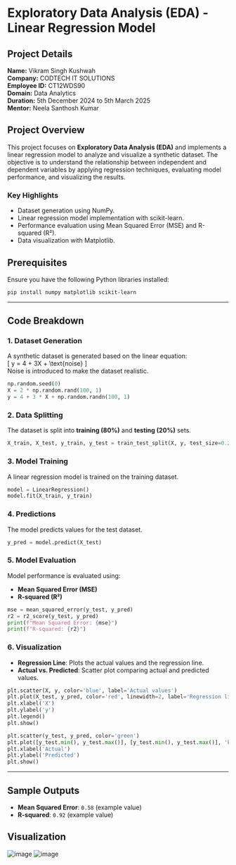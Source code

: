 
# Exploratory Data Analysis (EDA) - Linear Regression Model  

## Project Details  
**Name:** Vikram Singh Kushwah  
**Company:** CODTECH IT SOLUTIONS  
**Employee ID:** CT12WDS90  
**Domain:** Data Analytics  
**Duration:** 5th December 2024 to 5th March 2025  
**Mentor:** Neela Santhosh Kumar  

## Project Overview  

This project focuses on **Exploratory Data Analysis (EDA)** and implements a linear regression model to analyze and visualize a synthetic dataset. The objective is to understand the relationship between independent and dependent variables by applying regression techniques, evaluating model performance, and visualizing the results.  

### Key Highlights  
- Dataset generation using NumPy.  
- Linear regression model implementation with scikit-learn.  
- Performance evaluation using Mean Squared Error (MSE) and R-squared (R²).  
- Data visualization with Matplotlib.  



## Prerequisites  

Ensure you have the following Python libraries installed:  
```bash
pip install numpy matplotlib scikit-learn
```  

---

## Code Breakdown  

### 1. Dataset Generation  
A synthetic dataset is generated based on the linear equation:  
\[
y = 4 + 3X + \text{noise}
\]  
Noise is introduced to make the dataset realistic.  

```python
np.random.seed(0)
X = 2 * np.random.rand(100, 1)
y = 4 + 3 * X + np.random.randn(100, 1)
```  

### 2. Data Splitting  
The dataset is split into **training (80%)** and **testing (20%)** sets.  

```python
X_train, X_test, y_train, y_test = train_test_split(X, y, test_size=0.2, random_state=42)
```  

### 3. Model Training  
A linear regression model is trained on the training dataset.  

```python
model = LinearRegression()
model.fit(X_train, y_train)
```  

### 4. Predictions  
The model predicts values for the test dataset.  

```python
y_pred = model.predict(X_test)
```  

### 5. Model Evaluation  
Model performance is evaluated using:  
- **Mean Squared Error (MSE)**  
- **R-squared (R²)**  

```python
mse = mean_squared_error(y_test, y_pred)
r2 = r2_score(y_test, y_pred)
print(f"Mean Squared Error: {mse}")
print(f"R-squared: {r2}")
```  

### 6. Visualization  
- **Regression Line**: Plots the actual values and the regression line.  
- **Actual vs. Predicted**: Scatter plot comparing actual and predicted values.  

```python
plt.scatter(X, y, color='blue', label='Actual values')
plt.plot(X_test, y_pred, color='red', linewidth=2, label='Regression line')
plt.xlabel('X')
plt.ylabel('y')
plt.legend()
plt.show()

plt.scatter(y_test, y_pred, color='green')
plt.plot([y_test.min(), y_test.max()], [y_test.min(), y_test.max()], 'k--', linewidth=2)
plt.xlabel('Actual')
plt.ylabel('Predicted')
plt.show()
``` 

---

## Sample Outputs  

- **Mean Squared Error**: `0.58` (example value)  
- **R-squared**: `0.92` (example value)  

## Visualization   
![image](https://github.com/user-attachments/assets/456d6dd4-01ad-4ed0-a0e7-c5976b99a81a)
![image](https://github.com/user-attachments/assets/09761a3a-4c65-424e-909b-1807597068c7)







